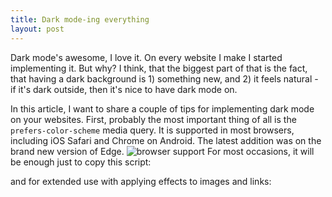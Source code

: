```yaml
---
title: Dark mode-ing everything
layout: post
---
```


Dark mode's awesome, I love it. On every website I make I started implementing it. 
But why? I think, that the biggest part of that is the fact, that having a dark background is 1) something new, and 2) it feels natural - if it's dark outside, then it's nice to have dark mode on. 


In this article, I want to share a couple of tips for implementing dark mode on your websites. 
First, probably the most important thing of all is the ```prefers-color-scheme``` media query. It is supported in most browsers, including iOS Safari and Chrome on Android. The latest addition was on the brand new version of Edge.
![browser support](https://files.catbox.moe/ayc8i2.png)
For most occasions, it will be enough just to copy this script:
<script src="https://gist.github.com/filiptronicek/054069afbf9b1c9045daccd6ce06e54b.js"></script>

and for extended use with applying effects to images and links:
<script src="https://gist.github.com/filiptronicek/f084906be94b8060ddea98e65d6e23fc.js"></script>